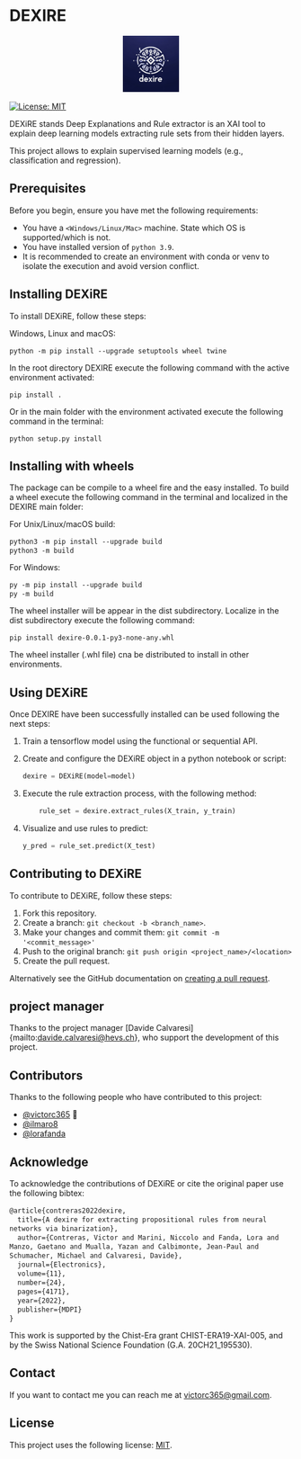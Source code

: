 # DEXIRE
<!-- trunk-ignore(markdownlint/MD033) -->
<p align="center">
<img src="images/logo/logo_dexire_small.png" alt="logo_dexire" width="100"/>
</p>

<!--- These are examples. See https://shields.io for others or to customize this set of shields. You might want to include dependencies, project status and license info here --->
[![License: MIT](https://img.shields.io/badge/License-MIT-yellow.svg)](https://opensource.org/licenses/MIT)

DEXiRE stands Deep Explanations and Rule extractor is an XAI tool to explain deep learning models extracting rule sets from their hidden layers.

This project allows to explain supervised learning models (e.g., classification and regression).

## Prerequisites

Before you begin, ensure you have met the following requirements:

<!--- These are just example requirements. Add, duplicate or remove as required --->

- You have a `<Windows/Linux/Mac>` machine. State which OS is supported/which is not.
- You have installed version of `python 3.9`.
- It is recommended to create an environment with conda or venv to isolate the execution and avoid version conflict.

## Installing DEXiRE

To install DEXiRE, follow these steps:

Windows, Linux and macOS:

```
python -m pip install --upgrade setuptools wheel twine
```

In the root directory DEXIRE execute the following command with the active environment  activated:

```
pip install .
```

Or in the main folder with the environment activated  execute the following command in the terminal:

```
python setup.py install
```

## Installing with wheels

The package can be compile to a wheel fire and the easy installed. To build a wheel execute the following command in the terminal and localized in the DEXIRE main folder:

For Unix/Linux/macOS build:

```
python3 -m pip install --upgrade build
python3 -m build
```

For Windows:

```
py -m pip install --upgrade build
py -m build
```

The wheel installer will be appear in the dist subdirectory. Localize in the dist subdirectory execute the following command:

```
pip install dexire-0.0.1-py3-none-any.whl
```

The wheel installer (.whl file) cna be distributed to install in other environments.

## Using DEXiRE

Once DEXIRE have been successfully installed can be used following the next steps:

1. Train a tensorflow model using the functional or sequential API.
2. Create and configure the DEXiRE object in a python notebook or script:
   
    ```python
    dexire = DEXiRE(model=model)
    ```

3. Execute the rule extraction process, with the following method:
   
    ```python
        rule_set = dexire.extract_rules(X_train, y_train)
    ```

4. Visualize and use rules to predict:
    ```python
    y_pred = rule_set.predict(X_test)
    ```


## Contributing to DEXiRE

<!--- If your README is long or you have some specific process or steps you want contributors to follow, consider creating a separate CONTRIBUTING.md file--->

To contribute to DEXiRE, follow these steps:

1. Fork this repository.
2. Create a branch: `git checkout -b <branch_name>`.
3. Make your changes and commit them: `git commit -m '<commit_message>'`
4. Push to the original branch: `git push origin <project_name>/<location>`
5. Create the pull request.

Alternatively see the GitHub documentation on [creating a pull request](https://help.github.com/en/github/collaborating-with-issues-and-pull-requests/creating-a-pull-request).

## project manager

Thanks to the project manager [Davide Calvaresi]{mailto:davide.calvaresi@hevs.ch}, who support the development of this project.

## Contributors

Thanks to the following people who have contributed to this project:

- [@victorc365](https://github.com/victorc365) 📖
- [@ilmaro8](https://github.com/ilmaro8)
- [@lorafanda](https://github.com/lorafanda)

## Acknowledge  

To acknowledge the contributions of DEXiRE or cite the original paper use the following bibtex:

```
@article{contreras2022dexire,
  title={A dexire for extracting propositional rules from neural networks via binarization},
  author={Contreras, Victor and Marini, Niccolo and Fanda, Lora and Manzo, Gaetano and Mualla, Yazan and Calbimonte, Jean-Paul and Schumacher, Michael and Calvaresi, Davide},
  journal={Electronics},
  volume={11},
  number={24},
  pages={4171},
  year={2022},
  publisher={MDPI}
}
```

This work is supported by the Chist-Era grant CHIST-ERA19-XAI-005, and by the Swiss National Science Foundation (G.A. 20CH21\_195530).

## Contact

If you want to contact me you can reach me at <victorc365@gmail.com>.

## License

<!--- If you're not sure which open license to use see https://choosealicense.com/--->

This project uses the following license: [MIT](https://opensource.org/license/mit).
